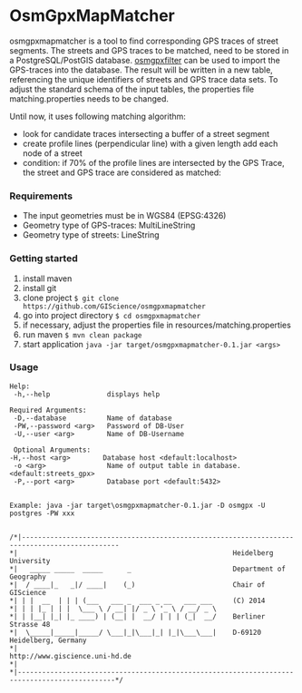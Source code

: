 # OsmGpxMapMatcher
osmgpxmapmatcher is a tool to find corresponding GPS traces of street segments. The streets and GPS traces to be matched, need to be stored in a PostgreSQL/PostGIS database. [osmgpxfilter](https://github.com/GIScience/osmgpxfilter) can be used to import the GPS-traces into the database.
The result will be written in a new table, referencing the unique identifiers of streets and GPS trace data sets. 
To adjust the standard schema of the input tables, the properties file matching.properties needs to be changed. 

 Until now, it uses following matching algorithm:

- look for candidate traces intersecting a buffer of a street segment
- create profile lines (perpendicular line) with a given length add each node of a street 
- condition: if 70% of the profile lines are intersected by the GPS Trace, the street and GPS trace are considered as matched:

### Requirements
- The input geometries must be in WGS84 (EPSG:4326)
- Geometry type of GPS-traces: MultiLineString
- Geometry type of streets: LineString


### Getting started

1. install maven
2. install git
3. clone project `$ git clone https://github.com/GIScience/osmgpxmapmatcher`
4. go into project directory `$ cd osmgpxmapmatcher`
5. if necessary, adjust the properties file in resources/matching.properties
5. run maven `$ mvn clean package`
6. start application `java -jar target/osmgpxmapmatcher-0.1.jar <args>`

### Usage
```
Help:
 -h,--help              displays help
 
Required Arguments:
 -D,--database          Name of database
 -PW,--password <arg>   Password of DB-User
 -U,--user <arg>        Name of DB-Username
 
 Optional Arguments:
-H,--host <arg>        Database host <default:localhost>
 -o <arg>               Name of output table in database. <default:streets_gpx>
 -P,--port <arg>        Database port <default:5432>


Example: java -jar target\osmgpxmapmatcher-0.1.jar -D osmgpx -U postgres -PW xxx


 ```
 
 ```
 /*|----------------------------------------------------------------------------------------------
 *|														Heidelberg University
 *|	  _____ _____  _____      _                     	Department of Geography		
 *|	 / ____|_   _|/ ____|    (_)                    	Chair of GIScience
 *|	| |  __  | | | (___   ___ _  ___ _ __   ___ ___ 	(C) 2014
 *|	| | |_ | | |  \___ \ / __| |/ _ \ '_ \ / __/ _ \	
 *|	| |__| |_| |_ ____) | (__| |  __/ | | | (_|  __/	Berliner Strasse 48								
 *|	 \_____|_____|_____/ \___|_|\___|_| |_|\___\___|	D-69120 Heidelberg, Germany	
 *|	        	                                       	http://www.giscience.uni-hd.de
 *|								
 *|----------------------------------------------------------------------------------------------*/
 ```
 
